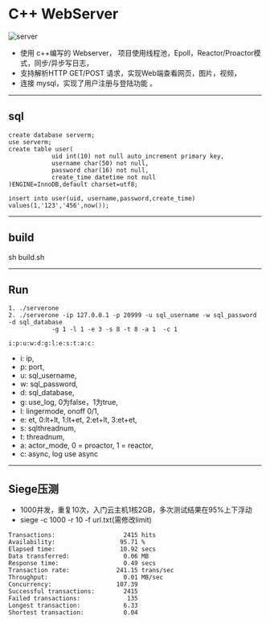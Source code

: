 # C++ WebServer

![server](https://img.shields.io/github/actions/workflow/status/VcSpace/WebServer/c-cpp.yml?branch=main)

- 使用 c++编写的 Webserver， 项目使用线程池，Epoll，Reactor/Proactor模式，同步/异步写日志， 
- 支持解析HTTP GET/POST 请求，实现Web端查看网页，图片，视频，
- 连接 mysql，实现了用户注册与登陆功能 。

---

## sql

```
create database serverm;
use serverm;
create table user(
            uid int(10) not null auto_increment primary key,
            username char(50) not null,
            password char(16) not null,
            create_time datetime not null
)ENGINE=InnoDB,default charset=utf8;

insert into user(uid, username,password,create_time) values(1,'123','456',now());
```

---

## build

sh build.sh

---

## Run

``` 
1. ./serverone
2. ./serverone -ip 127.0.0.1 -p 20999 -u sql_username -w sql_password -d sql_database 
            -g 1 -l 1 -e 3 -s 8 -t 8 -a 1  -c 1
```

`i:p:u:w:d:g:l:e:s:t:a:c:`

- i: ip,
- p: port, 
- u: sql_username, 
- w: sql_password, 
- d: sql_database, 
- g: use_log, 0为false，1为true,
- l: lingermode, onoff 0/1,
- e: et, 0:lt+lt, 1:lt+et, 2:et+lt, 3:et+et,
- s: sqlthreadnum, 
- t: threadnum, 
- a: actor_mode, 0 = proactor, 1 = reactor,
- c: async, log use async
 
---

## Siege压测

- 1000并发，重复10次，入门云主机1核2GB，多次测试结果在95%上下浮动
- siege -c 1000 -r 10 -f url.txt(需修改limit)
```
Transactions:                   2415 hits
Availability:                  95.71 %
Elapsed time:                  10.92 secs
Data transferred:               0.06 MB
Response time:                  0.49 secs
Transaction rate:             241.15 trans/sec
Throughput:                     0.01 MB/sec
Concurrency:                  107.39
Successful transactions:        2415
Failed transactions:             135
Longest transaction:            6.33
Shortest transaction:           0.04
```
